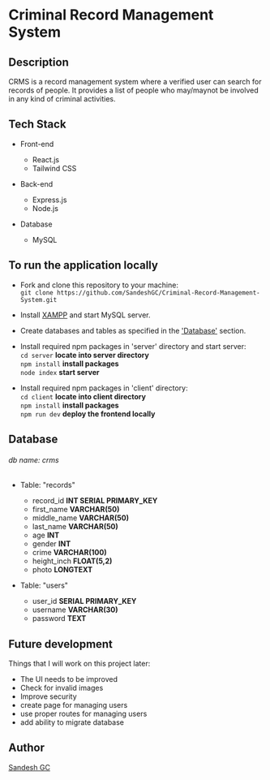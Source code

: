 # Criminal Record Management System

## Description

CRMS is a record management system where a verified user can search for records of people. It provides a list of people who may/maynot be involved in any kind of criminal activities.

## Tech Stack

- Front-end

  - React.js
  - Tailwind CSS

- Back-end

  - Express.js
  - Node.js

- Database
  - MySQL

## To run the application locally

- Fork and clone this repository to your machine: <br/>
  `git clone https://github.com/SandeshGC/Criminal-Record-Management-System.git`

- Install <a href="https://www.apachefriends.org/download.html">XAMPP</a> and start MySQL server.

- Create databases and tables as specified in the <a href="#Database">'Database'</a> section.

- Install required npm packages in 'server' directory and start server:<br/>
  `cd server` **locate into server directory**  
  `npm install` **install packages**  
  `node index` **start server**

- Install required npm packages in 'client' directory:<br/>
  `cd client` **locate into client directory**  
  `npm install` **install packages**  
  `npm run dev` **deploy the frontend locally**

## Database

###### db name: crms

- Table: "records"

  - record_id **INT SERIAL PRIMARY_KEY**
  - first_name **VARCHAR(50)**
  - middle_name **VARCHAR(50)**
  - last_name **VARCHAR(50)**
  - age **INT**
  - gender **INT**
  - crime **VARCHAR(100)**
  - height_inch **FLOAT(5,2)**
  - photo **LONGTEXT**

- Table: "users"
  - user_id **SERIAL PRIMARY_KEY**
  - username **VARCHAR(30)**
  - password **TEXT**

## Future development

Things that I will work on this project later:

- The UI needs to be improved
- Check for invalid images
- Improve security
- create page for managing users
- use proper routes for managing users
- add ability to migrate database

## Author

[Sandesh GC](https://www.gcsandesh.com.np)

